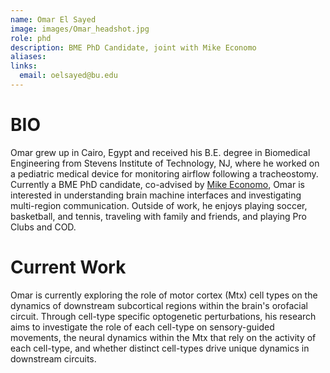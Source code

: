 ```yaml
---
name: Omar El Sayed
image: images/Omar_headshot.jpg
role: phd
description: BME PhD Candidate, joint with Mike Economo
aliases:
links:
  email: oelsayed@bu.edu
---
```


# BIO 

Omar grew up in Cairo, Egypt and received his B.E. degree in Biomedical Engineering from Stevens Institute of Technology, NJ, where he worked on a pediatric medical device for monitoring airflow following a tracheostomy. Currently a BME PhD candidate, co-advised by [Mike Economo](https://economolab.org), Omar is interested in understanding brain machine interfaces and investigating multi-region communication. Outside of work, he enjoys playing soccer, basketball, and tennis, traveling with family and friends, and playing Pro Clubs and COD. 

# Current Work 

Omar is currently exploring the role of motor cortex (Mtx) cell types on the dynamics of downstream subcortical regions within the brain's orofacial circuit. Through cell-type specific optogenetic perturbations, his research aims to investigate the role of each cell-type on sensory-guided movements, the neural dynamics within the Mtx that rely on the activity of each cell-type, and whether distinct cell-types drive unique dynamics in downstream circuits. 